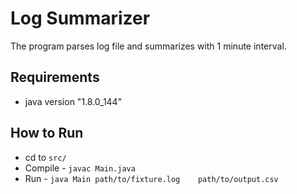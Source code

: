 # Log Summarizer
The program parses log file and summarizes with 1 minute interval.

## Requirements
  - java version "1.8.0_144"
  
## How to Run
  - cd to `src/`
  - Compile - `javac Main.java`
  - Run - `java Main path/to/fixture.log    path/to/output.csv`
